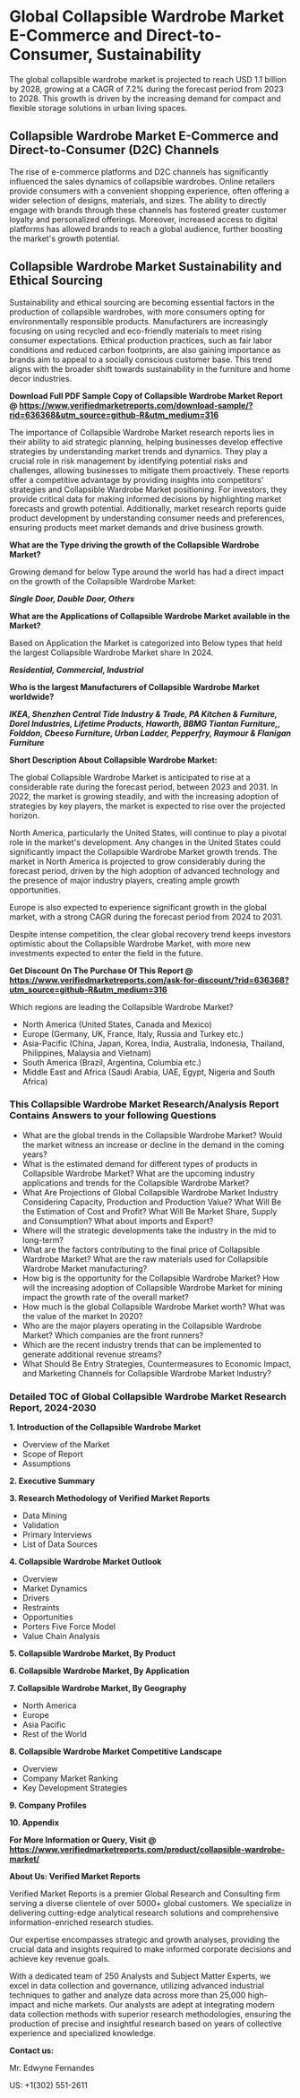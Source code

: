 <h1>Global Collapsible Wardrobe Market E-Commerce and Direct-to-Consumer, Sustainability</h1><p class=""><p>The global collapsible wardrobe market is projected to reach USD 1.1 billion by 2028, growing at a CAGR of 7.2% during the forecast period from 2023 to 2028. This growth is driven by the increasing demand for compact and flexible storage solutions in urban living spaces.</p><h2>Collapsible Wardrobe Market E-Commerce and Direct-to-Consumer (D2C) Channels</h2><p>The rise of e-commerce platforms and D2C channels has significantly influenced the sales dynamics of collapsible wardrobes. Online retailers provide consumers with a convenient shopping experience, often offering a wider selection of designs, materials, and sizes. The ability to directly engage with brands through these channels has fostered greater customer loyalty and personalized offerings. Moreover, increased access to digital platforms has allowed brands to reach a global audience, further boosting the market's growth potential.</p><h2>Collapsible Wardrobe Market Sustainability and Ethical Sourcing</h2><p>Sustainability and ethical sourcing are becoming essential factors in the production of collapsible wardrobes, with more consumers opting for environmentally responsible products. Manufacturers are increasingly focusing on using recycled and eco-friendly materials to meet rising consumer expectations. Ethical production practices, such as fair labor conditions and reduced carbon footprints, are also gaining importance as brands aim to appeal to a socially conscious customer base. This trend aligns with the broader shift towards sustainability in the furniture and home decor industries.</p></p><p class=""><strong>Download Full PDF Sample Copy of Collapsible Wardrobe Market Report @ <a href="https://www.verifiedmarketreports.com/download-sample/?rid=636368&utm_source=github-R&utm_medium=316" target="_blank">https://www.verifiedmarketreports.com/download-sample/?rid=636368&utm_source=github-R&utm_medium=316</a></strong></p><p>The importance of&nbsp;Collapsible Wardrobe Market research reports lies in their ability to aid strategic planning, helping businesses develop effective strategies by understanding market trends and dynamics. They play a crucial role in risk management by identifying potential risks and challenges, allowing businesses to mitigate them proactively. These reports offer a competitive advantage by providing insights into competitors' strategies and Collapsible Wardrobe Market positioning. For investors, they provide critical data for making informed decisions by highlighting market forecasts and growth potential. Additionally, market research reports guide product development by understanding consumer needs and preferences, ensuring products meet market demands and drive business growth.</p><p><strong>What are the&nbsp;Type driving the growth of the Collapsible Wardrobe Market?</strong></p><p id="" class="">Growing demand for below Type around the world has had a direct impact on the growth of the Collapsible Wardrobe Market:</p><p class=""><em><strong>Single Door, Double Door, Others</strong></em></p><p class=""><strong>What are the&nbsp;Applications&nbsp;of Collapsible Wardrobe Market available in the Market?</strong></p><p id="" class="">Based on Application the Market is categorized into Below types that held the largest Collapsible Wardrobe Market share In 2024.</p><p class=""><em><strong>Residential, Commercial, Industrial</strong></em></p><p class=""><strong>Who is the largest Manufacturers of Collapsible Wardrobe Market worldwide?</strong></p><p><em><strong>IKEA, Shenzhen Central Tide Industry & Trade, PA Kitchen & Furniture, Dorel Industries, Lifetime Products, Haworth, BBMG Tiantan Furniture,, Folddon, Cbeeso Furniture, Urban Ladder, Pepperfry, Raymour & Flanigan Furniture</strong></em></p><p id="" class=""><strong>Short Description About Collapsible Wardrobe Market:</strong></p><p>The global Collapsible Wardrobe Market is anticipated to rise at a considerable rate during the forecast period, between 2023 and 2031. In 2022, the market is growing steadily, and with the increasing adoption of strategies by key players, the market is expected to rise over the projected horizon.</p><p>North America, particularly the United States, will continue to play a pivotal role in the market's development. Any changes in the United States could significantly impact the Collapsible Wardrobe Market growth trends. The market in North America is projected to grow considerably during the forecast period, driven by the high adoption of advanced technology and the presence of major industry players, creating ample growth opportunities.</p><p>Europe is also expected to experience significant growth in the global market, with a strong CAGR during the forecast period from 2024 to 2031.</p><p>Despite intense competition, the clear global recovery trend keeps investors optimistic about the Collapsible Wardrobe Market, with more new investments expected to enter the field in the future.</p><p id="" class=""><strong>Get Discount On The Purchase Of This Report @ <a href="https://www.verifiedmarketreports.com/ask-for-discount/?rid=636368?utm_source=github-R&utm_medium=316" target="_blank">https://www.verifiedmarketreports.com/ask-for-discount/?rid=636368?utm_source=github-R&utm_medium=316</a></strong></p><p class="">Which regions are leading the Collapsible Wardrobe Market?</p><ul><li>North America (United States, Canada and Mexico)</li><li>Europe (Germany, UK, France, Italy, Russia and Turkey etc.)</li><li>Asia-Pacific (China, Japan, Korea, India, Australia, Indonesia, Thailand, Philippines, Malaysia and Vietnam)</li><li>South America (Brazil, Argentina, Columbia etc.)</li><li>Middle East and Africa (Saudi Arabia, UAE, Egypt, Nigeria and South Africa)</li></ul><h3 id="" class="">This Collapsible Wardrobe Market Research/Analysis Report Contains Answers to your following Questions</h3><ul><li>What are the global trends in the Collapsible Wardrobe Market? Would the market witness an increase or decline in the demand in the coming years?</li><li>What is the estimated demand for different types of products in Collapsible Wardrobe Market? What are the upcoming industry applications and trends for the Collapsible Wardrobe Market?</li><li>What Are Projections of Global Collapsible Wardrobe Market Industry Considering Capacity, Production and Production Value? What Will Be the Estimation of Cost and Profit? What Will Be Market Share, Supply and Consumption? What about imports and Export?</li><li>Where will the strategic developments take the industry in the mid to long-term?</li><li>What are the factors contributing to the final price of Collapsible Wardrobe Market? What are the raw materials used for Collapsible Wardrobe Market manufacturing?</li><li>How big is the opportunity for the Collapsible Wardrobe Market? How will the increasing adoption of Collapsible Wardrobe Market for mining impact the growth rate of the overall market?</li><li>How much is the global Collapsible Wardrobe Market worth? What was the value of the market In 2020?</li><li>Who are the major players operating in the Collapsible Wardrobe Market? Which companies are the front runners?</li><li>Which are the recent industry trends that can be implemented to generate additional revenue streams?</li><li>What Should Be Entry Strategies, Countermeasures to Economic Impact, and Marketing Channels for Collapsible Wardrobe Market Industry?</li></ul><h3 id="" class="">Detailed TOC of Global Collapsible Wardrobe Market Research Report, 2024-2030</h3><p id="" class=""><strong>1. Introduction of the Collapsible Wardrobe Market</strong></p><ul><li>Overview of the Market</li><li>Scope of Report</li><li>Assumptions</li></ul><p id="" class=""><strong>2. Executive Summary</strong></p><p id="" class=""><strong>3. Research Methodology of Verified Market Reports</strong></p><ul><li>Data Mining</li><li>Validation</li><li>Primary Interviews</li><li>List of Data Sources</li></ul><p id="" class=""><strong>4. Collapsible Wardrobe Market Outlook</strong></p><ul><li>Overview</li><li>Market Dynamics</li><li>Drivers</li><li>Restraints</li><li>Opportunities</li><li>Porters Five Force Model</li><li>Value Chain Analysis</li></ul><p id="" class=""><strong>5. Collapsible Wardrobe Market, By Product</strong></p><p id="" class=""><strong>6. Collapsible Wardrobe Market, By Application</strong></p><p id="" class=""><strong>7. Collapsible Wardrobe Market, By Geography</strong></p><ul><li>North America</li><li>Europe</li><li>Asia Pacific</li><li>Rest of the World</li></ul><p id="" class=""><strong>8. Collapsible Wardrobe Market Competitive Landscape</strong></p><ul><li>Overview</li><li>Company Market Ranking</li><li>Key Development Strategies</li></ul><p id="" class=""><strong>9. Company Profiles</strong></p><p id="" class=""><strong>10. Appendix</strong></p><p id="" class=""><strong>For More Information or Query, Visit @ <a href="https://www.verifiedmarketreports.com/product/collapsible-wardrobe-market/" target="_blank">https://www.verifiedmarketreports.com/product/collapsible-wardrobe-market/</a></strong></p><p id="" class=""><strong>About Us: Verified Market Reports</strong></p><p id="" class="">Verified Market Reports is a premier Global Research and Consulting firm serving a diverse clientele of over 5000+ global customers. We specialize in delivering cutting-edge analytical research solutions and comprehensive information-enriched research studies.</p><p id="" class="">Our expertise encompasses strategic and growth analyses, providing the crucial data and insights required to make informed corporate decisions and achieve key revenue goals.</p><p id="" class="">With a dedicated team of 250 Analysts and Subject Matter Experts, we excel in data collection and governance, utilizing advanced industrial techniques to gather and analyze data across more than 25,000 high-impact and niche markets. Our analysts are adept at integrating modern data collection methods with superior research methodologies, ensuring the production of precise and insightful research based on years of collective experience and specialized knowledge.</p><p id="" class=""><strong>Contact us:</strong></p><p id="" class="">Mr. Edwyne Fernandes</p><p id="" class="">US: +1(302) 551-2611</p>